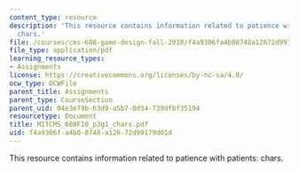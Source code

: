 ```yaml
---
content_type: resource
description: 'This resource contains information related to patience with patients:
  chars.'
file: /courses/cms-608-game-design-fall-2010/f4a9306fa4b08748a12672d99179d01d_MITCMS_608F10_p3g1_chars.pdf
file_type: application/pdf
learning_resource_types:
- Assignments
license: https://creativecommons.org/licenses/by-nc-sa/4.0/
ocw_type: OCWFile
parent_title: Assignments
parent_type: CourseSection
parent_uid: 04e3e79b-63d9-a5b7-8d34-739dfbf35194
resourcetype: Document
title: MITCMS_608F10_p3g1_chars.pdf
uid: f4a9306f-a4b0-8748-a126-72d99179d01d
---
```

This resource contains information related to patience with patients: chars.
